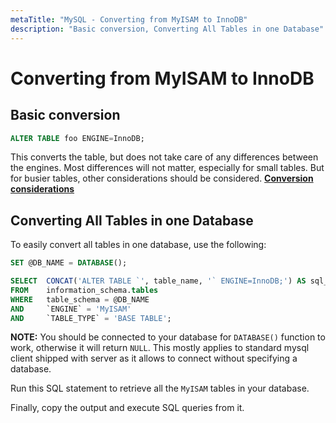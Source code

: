 ```yaml
---
metaTitle: "MySQL - Converting from MyISAM to InnoDB"
description: "Basic conversion, Converting All Tables in one Database"
---
```


# Converting from MyISAM to InnoDB



## Basic conversion


```sql
ALTER TABLE foo ENGINE=InnoDB;

```

This converts the table, but does not take care of any differences between the engines.  Most differences will not matter, especially for small tables.  But for busier tables, other considerations should be considered.  [**Conversion considerations**](http://mysql.rjweb.org/doc.php/myisam2innodb)



## Converting All Tables in one Database


To easily convert all tables in one database, use the following:

```sql
SET @DB_NAME = DATABASE();

SELECT  CONCAT('ALTER TABLE `', table_name, '` ENGINE=InnoDB;') AS sql_statements
FROM    information_schema.tables
WHERE   table_schema = @DB_NAME
AND     `ENGINE` = 'MyISAM'
AND     `TABLE_TYPE` = 'BASE TABLE';

```

> 
**NOTE:** You should be connected to your database for `DATABASE()` function to work, otherwise it will return `NULL`. This mostly applies to standard mysql client shipped with server as it allows to connect without specifying a database.


Run this SQL statement to retrieve all the `MyISAM` tables in your database.

Finally, copy the output and execute SQL queries from it.

